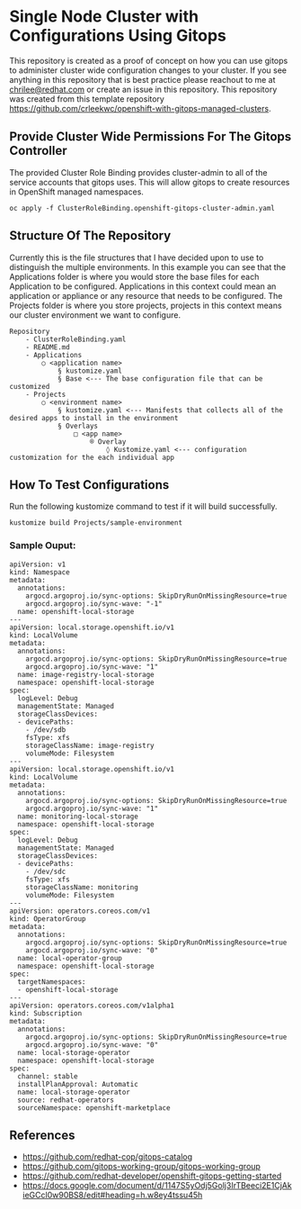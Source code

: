 # Single Node Cluster with Configurations Using Gitops
This repository is created as a proof of concept on how you can use gitops to administer cluster wide configuration changes to your cluster. If you see anything in this repository that is best practice please reachout to me at chrilee@redhat.com or create an issue in this repository. This repository was created from this template repository https://github.com/crleekwc/openshift-with-gitops-managed-clusters.

## Provide Cluster Wide Permissions For The Gitops Controller
The provided Cluster Role Binding provides cluster-admin to all of the service accounts that gitops uses. This will allow gitops to create resources in OpenShift managed namespaces. 
```
oc apply -f ClusterRoleBinding.openshift-gitops-cluster-admin.yaml
```

## Structure Of The Repository
Currently this is the file structures that I have decided upon to use to distinguish the multiple environments. In this example you can see that the Applications folder is where you would store the base files for each Application to be configured. Applications in this context could mean an application or appliance or any resource that needs to be configured. The Projects folder is where you store projects, projects in this context means our cluster environment we want to configure.
```
Repository
	- ClusterRoleBinding.yaml
	- README.md
	- Applications
		○ <application name>
			§ kustomize.yaml
			§ Base <--- The base configuration file that can be customized
	- Projects
		○ <environment name>
			§ kustomize.yaml <--- Manifests that collects all of the desired apps to install in the environment
			§ Overlays
				□ <app name>
					® Overlay
						◊ Kustomize.yaml <--- configuration customization for the each individual app
```

## How To Test Configurations
Run the following kustomize command to test if it will build successfully.
```
kustomize build Projects/sample-environment
```

### Sample Ouput:
```
apiVersion: v1
kind: Namespace
metadata:
  annotations:
    argocd.argoproj.io/sync-options: SkipDryRunOnMissingResource=true
    argocd.argoproj.io/sync-wave: "-1"
  name: openshift-local-storage
---
apiVersion: local.storage.openshift.io/v1
kind: LocalVolume
metadata:
  annotations:
    argocd.argoproj.io/sync-options: SkipDryRunOnMissingResource=true
    argocd.argoproj.io/sync-wave: "1"
  name: image-registry-local-storage
  namespace: openshift-local-storage
spec:
  logLevel: Debug
  managementState: Managed
  storageClassDevices:
  - devicePaths:
    - /dev/sdb
    fsType: xfs
    storageClassName: image-registry
    volumeMode: Filesystem
---
apiVersion: local.storage.openshift.io/v1
kind: LocalVolume
metadata:
  annotations:
    argocd.argoproj.io/sync-options: SkipDryRunOnMissingResource=true
    argocd.argoproj.io/sync-wave: "1"
  name: monitoring-local-storage
  namespace: openshift-local-storage
spec:
  logLevel: Debug
  managementState: Managed
  storageClassDevices:
  - devicePaths:
    - /dev/sdc
    fsType: xfs
    storageClassName: monitoring
    volumeMode: Filesystem
---
apiVersion: operators.coreos.com/v1
kind: OperatorGroup
metadata:
  annotations:
    argocd.argoproj.io/sync-options: SkipDryRunOnMissingResource=true
    argocd.argoproj.io/sync-wave: "0"
  name: local-operator-group
  namespace: openshift-local-storage
spec:
  targetNamespaces:
  - openshift-local-storage
---
apiVersion: operators.coreos.com/v1alpha1
kind: Subscription
metadata:
  annotations:
    argocd.argoproj.io/sync-options: SkipDryRunOnMissingResource=true
    argocd.argoproj.io/sync-wave: "0"
  name: local-storage-operator
  namespace: openshift-local-storage
spec:
  channel: stable
  installPlanApproval: Automatic
  name: local-storage-operator
  source: redhat-operators
  sourceNamespace: openshift-marketplace
```
 

## References
- https://github.com/redhat-cop/gitops-catalog
- https://github.com/gitops-working-group/gitops-working-group
- https://github.com/redhat-developer/openshift-gitops-getting-started
- https://docs.google.com/document/d/1147S5yOdj5Golj3IrTBeeci2E1CjAkieGCcl0w90BS8/edit#heading=h.w8ey4tssu45h
